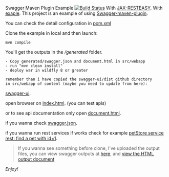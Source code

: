 Swagger Maven Plugin Example [![Build Status](https://travis-ci.org/kongchen/swagger-maven-example.png)](https://travis-ci.org/kongchen/swagger-maven-example)
With [JAX-RESTEASY](https://github.com/swagger-api/swagger-core/wiki/Swagger-Core-RESTEasy-2.X-Project-Setup-1.5#using-a-custom-application-subclass).
With [exaple](https://github.com/swagger-api/swagger-samples/tree/master/java/java-resteasy). 
This project is an example of using [Swagger-maven-plugin](https://github.com/kongchen/swagger-maven-plugin).

You can check the detail configuration in [pom.xml](https://github.com/kongchen/swagger-maven-example/blob/master/pom.xml#L40-L49)

Clone the example in local and then launch:
```
mvn compile
```
You'll get the outputs in the */generated* folder.

```
- Copy generated/swagger.json and document.html in src/webapp 
- run "mvn clean install" 
- deploy war in wildfly 8 or greater

remember than i have copied the swagger-ui/dist github directory 
in src/webapp of content (maybe you need to update from here):
```
[swagger-ui](https://github.com/swagger-api/swagger-ui/blob/master/dist/).

open browser on [index.html](http://localhost:8080/swagger-maven-example/index.html). (you can test apis)

or to see api documentation only open [document.html](http://localhost:8080/swagger-maven-example/document.html).

if you wanna check [swagger.json](http://localhost:8080/swagger-maven-example/swagger.json). 

if you wanna run rest services if works check for example [petStore service rest: find a pet with id=1](http://localhost:8080/swagger-maven-example/rest/pet/1).

>If you wanna see something before clone, I've uploaded the output files, you can view swagger outputs at 
[here](https://github.com/kongchen/swagger-maven-example/blob/master/generated/swagger-ui), and 
[view the HTML output document](http://htmlpreview.github.io/?https://raw.github.com/kongchen/swagger-maven-example/master/generated/document.html) 

*Enjoy!*
